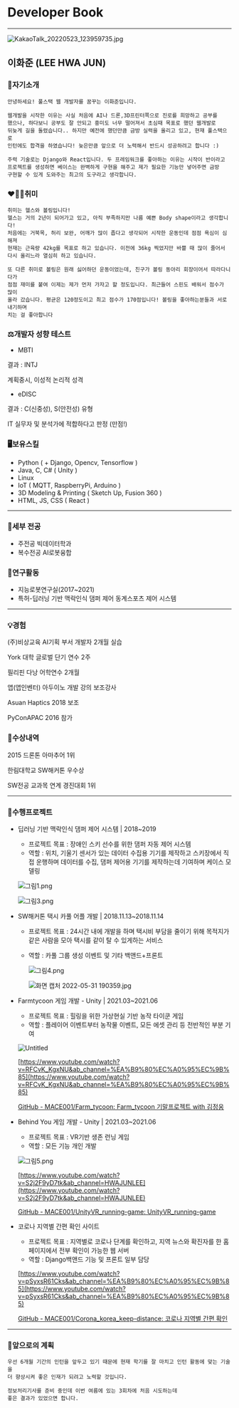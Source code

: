 # Developer Book

---

![KakaoTalk_20220523_123959735.jpg](Developer%20Book%20301654c6046d4e9fa56520707d2be540/KakaoTalk_20220523_123959735.jpg)

## 이화준 (LEE HWA JUN)

### 👋자기소개

```
안녕하세요! 풀스택 웹 개발자를 꿈꾸는 이화준입니다.

웹개발을 시작한 이유는 사실 처음에 AI나 드론,3D프린터쪽으로 진로를 희망하고 공부를
했으나, 하다보니 공부도 잘 안되고 흥미도 너무 떨어져서 초심때 목표로 했던 웹개발로 
뒤늦게 길을 돌렸습니다.. 하지만 예전에 했던만큼 금방 실력을 올리고 있고, 현재 풀스택으로
인턴에도 합격을 하였습니다! 늦은만큼 앞으로 더 노력해서 반드시 성공하려고 합니다 :)

주력 기술로는 Django와 React입니다. 두 프레임워크를 좋아하는 이유는 시작이 반이라고
프로젝트를 생성하면 베이스는 완벽하게 구현을 해주고 제가 필요한 기능만 넣어주면 금방
구현할 수 있게 도와주는 최고의 도구라고 생각합니다.
```

### ❤️💪🎳취미

```
취미는 헬스와 볼링입니다!
헬스는 거의 2년이 되어가고 있고, 아직 부족하지만 나름 예쁜 Body shape이라고 생각합니다!
처음에는 거북목, 허리 보완, 어깨가 많이 좁다고 생각되어 시작한 운동인데 점점 욕심이 심해져
현재는 근육량 42kg를 목표로 하고 있습니다. 이전에 36kg 찍었지만 바쁠 때 많이 줄어서
다시 올리느라 열심히 하고 있습니다.

또 다른 취미로 볼링은 원래 싫어하던 운동이었는데, 친구가 볼링 동아리 회장이어서 따라다니다가
점점 재미를 붙여 이제는 제가 먼저 가자고 할 정도입니다. 최근들어 스핀도 배워서 점수가 많이
올라 갔습니다. 평균은 120정도이고 최고 점수가 170점입니다! 볼링을 좋아하는분들과 서로 내기하며
치는 걸 좋아합니다 
```

### ⚖️개발자 성향 테스트

- MBTI

결과 : INTJ

계획중시, 이성적 논리적 성격

- eDISC

결과 : C(신중성), S(안전성) 유형

IT 실무자 및 분석가에 적합하다고 판정 (만점!)

### 🖥️보유스킬

- Python ( + Django, Opencv, Tensorflow )
- Java, C, C# ( Unity )
- Linux
- IoT ( MQTT, RaspberryPi, Arduino )
- 3D Modeling & Printing ( Sketch Up, Fusion 360 )
- HTML, JS, CSS ( React )

---

### 🏫세부 전공

- 주전공 빅데이터학과
- 복수전공 AI로봇융합

### 🥼연구활동

- 지능로봇연구실(2017~2021)
- 특허-딥러닝 기반 맥락인식 댐퍼 제어 동계스포츠 제어 시스템

---

### 💡경험

(주)비상교육 AI기획 부서 개발자 2개월 실습

York 대학 글로벌 단기 연수 2주

필리핀 다낭 어학연수 2개월

앱(앱인벤터) 아두이노 개발 강의 보조강사

Asuan Haptics 2018 보조

PyConAPAC 2016 참가

### 🥇수상내역

2015 드론톤 아마추어 1위

한림대학교 SW해커톤 우수상

SW전공 교과목 연계 경진대회 1위

---

### 💾수행프로젝트

- 딥러닝 기반 맥락인식 댐퍼 제어 시스템 | 2018~2019
    - 프로젝트 목표 : 장애인 스키 선수를 위한 댐퍼 자동 제어 시스템
    - 역할 : 위치, 기울기 센서가 있는 데이터 수집용 기기를 제작하고 스키장에서 직접 운행하며 데이터를 수집, 댐퍼 제어용 기기를 제작하는데 기여하며 케이스 모델링
    
    ![그림1.png](Developer%20Book%20301654c6046d4e9fa56520707d2be540/%EA%B7%B8%EB%A6%BC1.png)
    
    ![그림3.png](Developer%20Book%20301654c6046d4e9fa56520707d2be540/%EA%B7%B8%EB%A6%BC3.png)
    
- SW해커톤 택시 카풀 어플 개발 | 2018.11.13~2018.11.14
    - 프로젝트 목표 : 24시간 내에 개발을 하며 택시비 부담을 줄이기 위해 목적지가 같은 사람을 모아 택시를 같이 탈 수 있게하는 서비스
    - 역할 : 카풀 그룹 생성 이벤트 및 기타 백앤드+프론트
        
        ![그림4.png](Developer%20Book%20301654c6046d4e9fa56520707d2be540/%EA%B7%B8%EB%A6%BC4.png)
        
        ![화면 캡처 2022-05-31 190359.jpg](Developer%20Book%20301654c6046d4e9fa56520707d2be540/%ED%99%94%EB%A9%B4_%EC%BA%A1%EC%B2%98_2022-05-31_190359.jpg)
        
- Farmtycoon 게임 개발 - Unity | 2021.03~2021.06
    - 프로젝트 목표 : 힐링을 위한 가상현실 기반 농작 타이쿤 게임
    - 역할 : 플레이어 이벤트부터 농작물 이벤트, 모든 에셋 관리 등 전반적인 부분 기여
    
    ![Untitled](Developer%20Book%20301654c6046d4e9fa56520707d2be540/Untitled.png)
    
    [https://www.youtube.com/watch?v=RFCvK_KgxNU&ab_channel=%EA%B9%80%EC%A0%95%EC%9B%85](https://www.youtube.com/watch?v=RFCvK_KgxNU&ab_channel=%EA%B9%80%EC%A0%95%EC%9B%85)
    
    [GitHub - MACE001/Farm_tycoon: Farm_tycoon 기말프로젝트 with 김정웅](https://github.com/MACE001/Farm_tycoon)
    
- Behind You 게임 개발 - Unity | 2021.03~2021.06
    - 프로젝트 목표 : VR기반  생존 런닝 게임
    - 역할 : 모든 기능 개인 개발
    
    ![그림5.png](Developer%20Book%20301654c6046d4e9fa56520707d2be540/%EA%B7%B8%EB%A6%BC5.png)
    
    [https://www.youtube.com/watch?v=S2j2F9yD7tk&ab_channel=HWAJUNLEE](https://www.youtube.com/watch?v=S2j2F9yD7tk&ab_channel=HWAJUNLEE)
    
    [GitHub - MACE001/UnityVR_running-game: UnityVR_running-game](https://github.com/MACE001/UnityVR_running-game)
    
- 코로나 지역별 간편 확인 사이트
    - 프로젝트 목표 : 지역별로 코로나 단계를 확인하고, 지역 뉴스와 확진자를 한 홈페이지에서 전부 확인이 가능한 웹 서버
    - 역할 : Django백앤드 기능 및 프론트 일부 담당
    
    [https://www.youtube.com/watch?v=pSyxsR61Cks&ab_channel=%EA%B9%80%EC%A0%95%EC%9B%85](https://www.youtube.com/watch?v=pSyxsR61Cks&ab_channel=%EA%B9%80%EC%A0%95%EC%9B%85)
    
    [GitHub - MACE001/Corona_korea_keep-distance: 코로나 지역별 간편 확인](https://github.com/MACE001/Corona_korea_keep-distance)
    

---

### 📆앞으로의 계획

```
우선 6개월 기간의 인턴을 앞두고 있기 때문에 현재 학기를 잘 마치고 인턴 활동에 맞는 기술을
더 향상시켜 좋은 인재가 되려고 노력할 것입니다.

정보처리기사를 준비 중인데 이번 여름에 있는 3회차에 처음 시도하는데 
좋은 결과가 있었으면 합니다.
```
